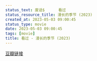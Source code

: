 ```yaml
---
status_text: 废话$      看过
status_resource_title: 漫长的季节‎ (2023)
created_at: 2023-05-03 09:00:45
status_type: movie
date: 2023-05-03 09:00:45
tags: [movie]
title: 看过 - 漫长的季节‎ (2023)
---
```

[豆瓣链接](https://movie.douban.com/subject/35588177/)
